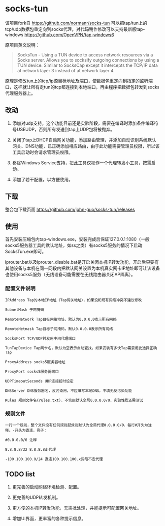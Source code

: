# socks-tun

该项目fork自 <https://github.com/normanr/socks-tun> 可以把tap/tun上的tcp/udp数据包重定向到socks代理，对代码稍作修改可以支持最新版tap-windows <https://github.com/OpenVPN/tap-windows6>

原项目英文说明：

>SocksTun - Using a TUN device to access network resources via a Socks server.  Allows you to socksify outgoing connections by using a TUN device. Similar to SocksCap except it intercepts the TCP/IP data at network layer 3 instead of at network layer 4.


原理是修改tun上的tcp/ip源目标地址及端口，使数据包重定向到指定的监听端口，这样就让所有走tun的tcp都连接到本地端口，再由程序把数据包转发到socks代理服务器上。

## 改动

1. 添加对udp支持，这个功能目前还是实验阶段，需要在编译时添加条件编译符号USEUDP，否则所有发送到tap上UDP包将被抛弃。

2. 关闭了tap上DHCP自动网关功能，添加路由管理，并添加自动识别系统默认网关、DNS功能，已正确添加相应路由，由于此功能需要管理员权限，所以该工具启动时会请求管理员权限。

3. 移除Windows Service支持，把此工具仅视作一个代理转发小工具，按需启动。

4. 添加了若干配置，以方便使用。

## 下载

整合包下载页面 https://github.com/john-guo/socks-tun/releases

## 使用

首先安装压缩包内tap-windows.exe，安装完成后保证127.0.0.1:1080（一般socks5服务器工具的默认地址，如ss之类）有socks5服务的情况下启动SocksTun.exe即可。

iprouter.bat以及iprouter_disable.bat是开启关闭本机IP转发功能，开启后只要有其他设备与本机在同一网段内把默认网关设置为本机真实网卡IP地址即可让该设备也使用socks5服务（无线设备可能需要在无线路由器关闭AP隔离）。

### 配置文件说明

    IPAddress Tap的本地IP地址（Tap网关地址），如果没和现有网络冲突不建议修改
    
    SubnetMask 子网掩码

    RemoteNetwork Tap目标网络地址，默认为0.0.0.0表示所有网络

    RemoteNetmask Tap目标子网掩码，默认0.0.0.0表示所有网络

    SocksPort TCP/UDP转发用中间代理端口

    TunTapDevice Tap网卡名，默认为空表示自动查找，如果安装有多快Tap需要用此选择正确Tap

    ProxyAddress socks5服务器地址

    ProxyPort socks5服务器端口

    UDPTimeoutSeconds UDP连接超时设定
	
    DNSServer DNS服务器名，反污染用，不应填写本地DNS，不填无反污染功能
    
    Rules 规则文件名(rules.txt)，不填则默认全局0.0.0.0/0，实验性质还需测试
       
### 规则文件
    
    一行一个规则，整个文件没有任何规则起效则默认为全局代理0.0.0.0/0，每行#开头为注释，-开头为直连，例子：
    
    #0.0.0.0/0 注释

    8.8.8.8/32 8.8.8.8走代理
    
    -100.100.100.0/24 直连100.100.100.x网段不走代理

## TODO list

1. 更完善的启动网络环境检测、配置。

2. 更完善的UDP转发机制。

3. 更方便的本机IP转发功能，无需批处理，并能提示可配置网关地址。

4. 增加UI界面，更丰富的各种提示信息。
